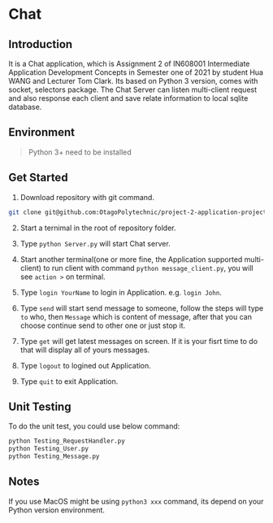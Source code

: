 # Chat

## Introduction

It is a Chat application, which is Assignment 2 of IN608001 Intermediate Application Development Concepts in Semester one of 2021 by student Hua WANG and Lecturer Tom Clark.  Its based on Python 3 version, comes with socket, selectors package.  The Chat Server can listen multi-client request and also response each client and save relate information to local sqlite database.

## Environment

> Python 3+ need to be installed

## Get Started

1. Download repository with git command.

```bash
git clone git@github.com:OtagoPolytechnic/project-2-application-project-aemooooon.git
```

2. Start a ternimal in the root of repository folder.

3. Type `python Server.py` will start Chat server.

4. Start another terminal(one or more fine, the Application supported multi-client) to run client with command `python message_client.py`, you will see ` action > ` on terminal.

5. Type `login YourName` to login in Application. e.g. `login John`.

6. Type `send` will start send message to someone, follow the steps will type `to` who, then `Message` which is content of message, after that you can choose continue send to other one or just stop it.

7. Type `get` will get latest messages on screen. If it is your fisrt time to do that will display all of yours messages.

8. Type `logout` to logined out Application.

9. Type  `quit` to exit Application.

## Unit Testing

To do the unit test, you could use below command:

```bash
python Testing_RequestHandler.py
python Testing_User.py
python Testing_Message.py
```

## Notes

If you use MacOS might be using `python3 xxx` command, its depend on your Python version environment.
